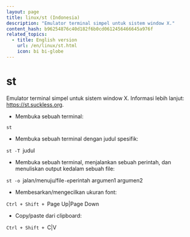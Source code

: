 ```yaml
---
layout: page
title: linux/st (Indonesia)
description: "Emulator terminal simpel untuk sistem window X."
content_hash: b96254876c40d182f6b0cd0612456466645a976f
related_topics:
  - title: English version
    url: /en/linux/st.html
    icon: bi bi-globe
---
```

# st

Emulator terminal simpel untuk sistem window X.
Informasi lebih lanjut: <https://st.suckless.org>.

- Membuka sebuah terminal:

`st`

- Membuka sebuah terminal dengan judul spesifik:

`st -T `<span class="tldr-var badge badge-pill bg-dark-lm bg-white-dm text-white-lm text-dark-dm font-weight-bold">judul</span>

- Membuka sebuah terminal, menjalankan sebuah perintah, dan menuliskan output kedalam sebuah file:

`st -o `<span class="tldr-var badge badge-pill bg-dark-lm bg-white-dm text-white-lm text-dark-dm font-weight-bold">jalan/menuju/file</span>` -e `<span class="tldr-var badge badge-pill bg-dark-lm bg-white-dm text-white-lm text-dark-dm font-weight-bold">perintah argumen1 argumen2</span>

- Membesarkan/mengecilkan ukuran font:

`Ctrl + Shift + `<span class="tldr-var badge badge-pill bg-dark-lm bg-white-dm text-white-lm text-dark-dm font-weight-bold">Page Up|Page Down</span>

- Copy/paste dari clipboard:

`Ctrl + Shift + `<span class="tldr-var badge badge-pill bg-dark-lm bg-white-dm text-white-lm text-dark-dm font-weight-bold">C|V</span>
